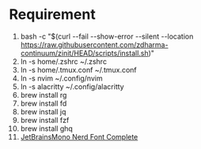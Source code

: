 # Requirement
1. bash -c "$(curl --fail --show-error --silent --location https://raw.githubusercontent.com/zdharma-continuum/zinit/HEAD/scripts/install.sh)"
1. ln -s home/.zshrc ~/.zshrc
1. ln -s home/.tmux.conf ~/.tmux.conf
1. ln -s nvim ~/.config/nvim
1. ln -s alacritty ~/.config/alacritty
1. brew install rg
1. brew install fd
1. brew install jq
1. brew install fzf
1. brew install ghq
1. [JetBrainsMono Nerd Font Complete](https://github.com/ryanoasis/nerd-fonts/tree/v2.2.1)
